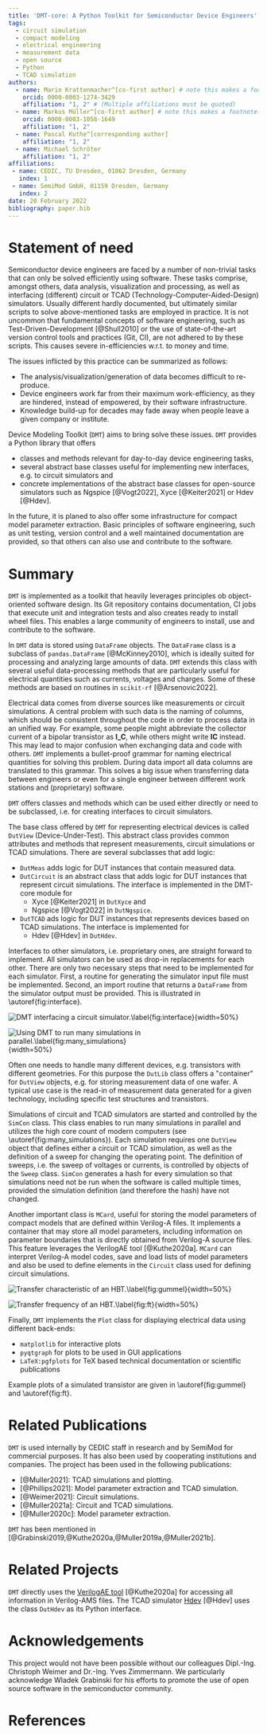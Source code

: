 ```yaml
---
title: 'DMT-core: A Python Toolkit for Semiconductor Device Engineers'
tags:
  - circuit simulation
  - compact modeling
  - electrical engineering
  - measurement data
  - open source
  - Python
  - TCAD simulation
authors:
  - name: Mario Krattenmacher^[co-first author] # note this makes a footnote saying 'co-first author'
    orcid: 0000-0003-1274-3429
    affiliation: "1, 2" # (Multiple affiliations must be quoted)
  - name: Markus Müller^[co-first author] # note this makes a footnote saying 'co-first author'
    orcid: 0000-0003-1058-1649
    affiliation: "1, 2"
  - name: Pascal Kuthe^[corresponding author]
    affiliation: "1, 2"
  - name: Michael Schröter
    affiliation: "1, 2"
affiliations:
 - name: CEDIC, TU Dresden, 01062 Dresden, Germany
   index: 1
 - name: SemiMod GmbH, 01159 Dresden, Germany
   index: 2
date: 20 February 2022
bibliography: paper.bib
---
```


# Statement of need

Semiconductor device engineers are faced by a number of non-trivial tasks that can only be solved efficiently using software.
These tasks comprise, amongst others, data analysis, visualization and processing, as well as interfacing (different) circuit or TCAD (Technology-Computer-Aided-Design) simulators.
Usually different hardly documented, but ultimately similar scripts to solve above-mentioned tasks are employed in practice.
It is not uncommon that fundamental concepts of software engineering, such as Test-Driven-Development [@Shull2010] or the use of state-of-the-art
version control tools and practices (Git, CI), are not adhered to by these scripts.
This causes severe in-efficiencies w.r.t. to money and time.

The issues inflicted by this practice can be summarized as follows:

* The analysis/visualization/generation of data becomes difficult to re-produce.
* Device engineers work far from their maximum work-efficiency, as they are hindered, instead of empowered, by their software infrastructure.
* Knowledge build-up for decades may fade away when people leave a given company or institute.

Device Modeling Toolkit (`DMT`) aims to bring solve these issues. `DMT` provides a Python library that offers

* classes and methods relevant for day-to-day device engineering tasks,
* several abstract base classes useful for implementing new interfaces, e.g. to circuit simulators and
* concrete implementations of the abstract base classes for open-source simulators such as Ngspice [@Vogt2022], Xyce [@Keiter2021] or Hdev [@Hdev].

In the future, it is planed to also offer some infrastructure for compact model parameter extraction.
Basic principles of software engineering, such as unit testing, version control and a well maintained documentation are provided,
so that others can also use and contribute to the software.

# Summary

`DMT` is implemented as a toolkit that heavily leverages principles ob object-oriented software design.
Its Git repository contains documentation, CI jobs that execute unit and integration tests and also creates ready to install wheel files.
This enables a large community of engineers to install, use and contribute to the software.

In `DMT` data is stored using `DataFrame` objects.
The `DataFrame` class is a subclass of `pandas.DataFrame` [@McKinney2010], which is ideally suited for processing and analyzing large amounts of data.
`DMT` extends this class with several useful data-processing methods that are particularly useful for electrical quantities such as currents,
voltages and charges.
Some of these methods are based on routines in `scikit-rf` [@Arsenovic2022].

Electrical data comes from diverse sources like measurements or circuit simulations.
A central problem with such data is the naming of columns, which should be consistent throughout the code in order to process data in an unified way.
For example, some people might abbreviate the collector current of a bipolar transistor as $\textbf{I\_C}$,
while others might write $\textbf{IC}$ instead.
This may lead to major confusion when exchanging data and code with others.
`DMT` implements a bullet-proof grammar for naming electrical quantities for solving this problem.
During data import all data columns are translated to this grammar.
This solves a big issue when transferring data between engineers or even for a single engineer between different work stations and (proprietary) software.

`DMT` offers classes and methods which can be used either directly or need to be subclassed, i.e. for creating interfaces to circuit simulators.

The base class offered by `DMT` for representing electrical devices is called `DutView` (Device-Under-Test).
This abstract class provides common attributes and methods that represent measurements, circuit simulations or TCAD simulations.
There are several subclasses that add logic:

* `DutMeas` adds logic for DUT instances that contain measured data.
* `DutCircuit` is an abstract class that adds logic for DUT instances that represent circuit simulations. The interface is implemented in the DMT-core module for
  * Xyce [@Keiter2021] in `DutXyce` and
  * Ngspice [@Vogt2022] in `DutNgspice`.
* `DutTCAD` ads logic for DUT instances that represents devices based on TCAD simulations. The interface is implemented for
  * Hdev [@Hdev] in `DutHdev`.

Interfaces to other simulators, i.e. proprietary ones, are straight forward to implement.
All simulators can be used as drop-in replacements for each other.
There are only two necessary steps that need to be implemented for each simulator.
First, a routine for generating the simulator input file must be implemented. Second, an import routine that returns a `DataFrame` from the
simulator output must be provided.
This is illustrated in \autoref{fig:interface}.

![DMT interfacing a circuit simulator.\label{fig:interface}](DMT-interface.png){width=50%}

![Using DMT to run many simulations in parallel.\label{fig:many_simulations}](many_simulations.png){width=50%}

Often one needs to handle many different devices, e.g. transistors with different geometries.
For this purpose the `DutLib` class offers a "container" for `DutView` objects,
e.g. for storing measurement data of one wafer.
A typical use case is the read-in of measurement data generated for a given technology,
including specific test structures and transistors.

Simulations of circuit and TCAD simulators are started and controlled by the `SimCon` class.
This class enables to run many simulations in parallel and utilizes the high core count of modern computers (see \autoref{fig:many_simulations}).
Each simulation requires one `DutView` object that defines either a circuit or TCAD simulation,
as well as the definition of a sweep for changing the operating point.
The definition of sweeps, i.e. the sweep of voltages or currents, is controlled by objects of the `Sweep` class.
`SimCon` generates a hash for every simulation so that simulations need not be run when the software is called multiple times,
provided the simulation definition (and therefore the hash) have not changed.

Another important class is `MCard`,
useful for storing the model parameters of compact models that are defined within Verilog-A files.
It implements a container that may store all model parameters,
including information on parameter boundaries that is directly obtained from Verilog-A source files.
This feature leverages the VerilogAE tool [@Kuthe2020a].
`MCard` can interpret Verilog-A model codes, save and load lists of model parameters and also be used to define elements in the `Circuit` class used for defining circuit simulations.

![Transfer characteristic of an HBT.\label{fig:gummel}](J_CV_BE.png){width=50%}

![Transfer frequency of an HBT.\label{fig:ft}](F_TJ_C.png){width=50%}

Finally, `DMT` implements the `Plot` class for displaying electrical data using different back-ends:

* `matplotlib` for interactive plots
* `pyqtgraph` for plots to be used in GUI applications
* `LaTeX:pgfplots` for TeX based technical documentation or scientific publications

Example plots of a simulated transistor are given in \autoref{fig:gummel} and \autoref{fig:ft}.

# Related Publications

`DMT` is used internally by CEDIC staff in research and by SemiMod for commercial purposes. It has also been used by cooperating institutions and companies.
The project has been used in the following publications:

* [@Muller2021]: TCAD simulations and plotting.
* [@Phillips2021]: Model parameter extraction and TCAD simulation.
* [@Weimer2021]: Circuit simulations.
* [@Muller2021a]: Circuit and TCAD simulations.
* [@Muller2020c]: Model parameter extraction.

`DMT` has been mentioned in [@Grabinski2019,@Kuthe2020a,@Muller2019a,@Muller2021b].

# Related Projects

`DMT` directly uses
the [VerilogAE tool](https://man.sr.ht/~dspom/openvaf_doc/verilogae/) [@Kuthe2020a] for accessing all information in Verilog-AMS files.
The TCAD simulator [Hdev](https://gitlab.com/metroid120/hdev_simulator) [@Hdev] uses the class `DutHdev` as its Python interface.

# Acknowledgements

This project would not have been possible without our colleagues Dipl.-Ing. Christoph Weimer and Dr.-Ing. Yves Zimmermann.
We particularly acknowledge Wladek Grabinski for his efforts to promote the use of open source software in the semiconductor community.

# References
